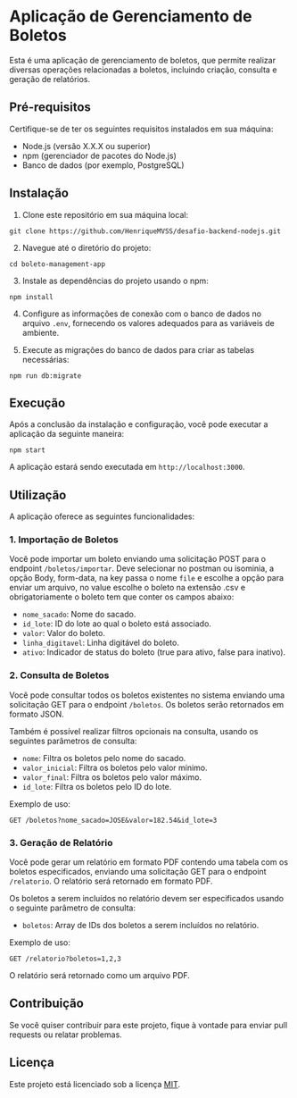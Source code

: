 # Aplicação de Gerenciamento de Boletos

Esta é uma aplicação de gerenciamento de boletos, que permite realizar diversas operações relacionadas a boletos, incluindo criação, consulta e geração de relatórios.

## Pré-requisitos

Certifique-se de ter os seguintes requisitos instalados em sua máquina:

- Node.js (versão X.X.X ou superior)
- npm (gerenciador de pacotes do Node.js)
- Banco de dados (por exemplo, PostgreSQL)

## Instalação

1. Clone este repositório em sua máquina local:

```
git clone https://github.com/HenriqueMVSS/desafio-backend-nodejs.git
```

2. Navegue até o diretório do projeto:

```
cd boleto-management-app
```

3. Instale as dependências do projeto usando o npm:

```
npm install
```

4. Configure as informações de conexão com o banco de dados no arquivo `.env`, fornecendo os valores adequados para as variáveis de ambiente.

5. Execute as migrações do banco de dados para criar as tabelas necessárias:

```
npm run db:migrate
```

## Execução

Após a conclusão da instalação e configuração, você pode executar a aplicação da seguinte maneira:

```
npm start
```

A aplicação estará sendo executada em `http://localhost:3000`.

## Utilização

A aplicação oferece as seguintes funcionalidades:

### 1. Importação de Boletos

Você pode importar um boleto enviando uma solicitação POST para o endpoint `/boletos/importar`. Deve selecionar no postman ou isominia, a opção Body, form-data, na key passa o nome ``file`` e escolhe a opção para enviar um arquivo, no value escolhe o boleto na extensão .csv e obrigatoriamente o boleto tem que conter os campos abaixo:

- `nome_sacado`: Nome do sacado.
- `id_lote`: ID do lote ao qual o boleto está associado.
- `valor`: Valor do boleto.
- `linha_digitavel`: Linha digitável do boleto.
- `ativo`: Indicador de status do boleto (true para ativo, false para inativo).

### 2. Consulta de Boletos

Você pode consultar todos os boletos existentes no sistema enviando uma solicitação GET para o endpoint `/boletos`. Os boletos serão retornados em formato JSON.

Também é possível realizar filtros opcionais na consulta, usando os seguintes parâmetros de consulta:

- `nome`: Filtra os boletos pelo nome do sacado.
- `valor_inicial`: Filtra os boletos pelo valor mínimo.
- `valor_final`: Filtra os boletos pelo valor máximo.
- `id_lote`: Filtra os boletos pelo ID do lote.

Exemplo de uso:

```
GET /boletos?nome_sacado=JOSE&valor=182.54&id_lote=3
```

### 3. Geração de Relatório

Você pode gerar um relatório em formato PDF contendo uma tabela com os boletos especificados, enviando uma solicitação GET para o endpoint `/relatorio`. O relatório será retornado em formato PDF.

Os boletos a serem incluídos no relatório devem ser especificados usando o seguinte parâmetro de consulta:

- `boletos`: Array de IDs dos boletos a serem incluídos no relatório.

Exemplo de uso:

```
GET /relatorio?boletos=1,2,3
```

O relatório será retornado como um arquivo PDF.

## Contribuição

Se você quiser contribuir para este projeto, fique à vontade para enviar pull requests ou relatar problemas.

## Licença

Este projeto está licenciado sob a licença [MIT](https://opensource.org/licenses/MIT).
